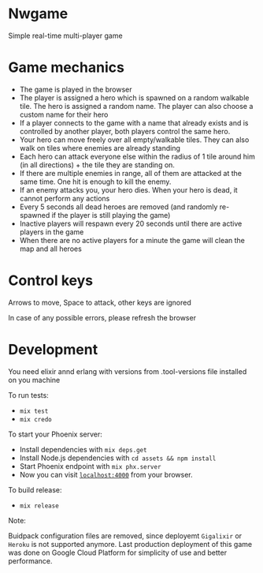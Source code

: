 # Nwgame

Simple real-time multi-player game

# Game mechanics

* The game is played in the browser
* The player is assigned a hero which is spawned on a random walkable tile. The hero is assigned a random name. The player can also choose a custom name for their hero
* If a player connects to the game with a name that already exists and is controlled by another player, both players control the same hero.
* Your hero can move freely over all empty/walkable tiles. They can also walk on tiles where enemies are already standing
* Each hero can attack everyone else within the radius of 1 tile around him (in all directions) + the tile they are standing on.
* If there are multiple enemies in range, all of them are attacked at the same time. One hit is enough to kill the enemy.
* If an enemy attacks you, your hero dies. When your hero is dead, it cannot perform any actions
* Every 5 seconds all dead heroes are removed (and randomly re-spawned if the player is still playing the game)
* Inactive players will respawn every 20 seconds until there are active players in the game
* When there are no active players for a minute the game will clean the map and all heroes

# Control keys

Arrows to move, Space to attack, other keys are ignored

In case of any possible errors, please refresh the browser

# Development

You need elixir annd erlang with versions from .tool-versions file installed on you machine

To run tests:

  * `mix test`
  * `mix credo`

To start your Phoenix server:

  * Install dependencies with `mix deps.get`
  * Install Node.js dependencies with `cd assets && npm install`
  * Start Phoenix endpoint with `mix phx.server`
  * Now you can visit [`localhost:4000`](http://localhost:4000) from your browser.

To build release:

  * `mix release`

Note:

Buidpack configuration files are removed, since deployemt `Gigalixir` or `Heroku` is not supported anymore.
Last production deployment of this game was done on Google Cloud Platform for simplicity of use and better performance.
